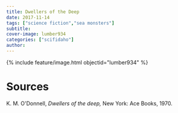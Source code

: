 ```yaml
---
title: Dwellers of the Deep
date: 2017-11-14
tags: ["science fiction","sea monsters"]
subtitle: 
cover-image: lumber934
categories: ["scifidaho"]
author: 
---
```


{% include feature/image.html objectid="lumber934" %}

# Sources

K. M. O'Donnell, *Dwellers of the deep,* New York: Ace Books, 1970.